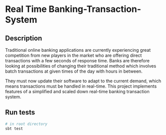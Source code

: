 # Real Time Banking-Transaction-System

## Description
Traditional online banking applications are currently experiencing great competition from new players in the market who are offering direct transactions with a few seconds of response time. Banks are therefore looking at possibilities of changing their traditional method which involves batch transactions at given times of the day with hours in between.

They must now update their software to adapt to the current demand, which means transactions must be handled in real-time. This project implements features of a simplified and scaled down real-time banking transaction system.

## Run tests

```bash
# in root directory
sbt test
```
